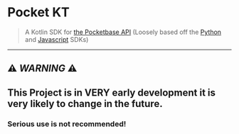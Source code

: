 # Pocket KT
> A Kotlin SDK for [the Pocketbase API](https://github.com/pocketbase/pocketbase) (Loosely based off the [Python](https://github.com/vaphes/pocketbase) and [Javascript](https://github.com/pocketbase/js-sdk) SDKs) 
---
## ⚠️ *WARNING* ⚠️ 
## This Project is in VERY early development it is very likely to change in the future.
### Serious use is not recommended! 
